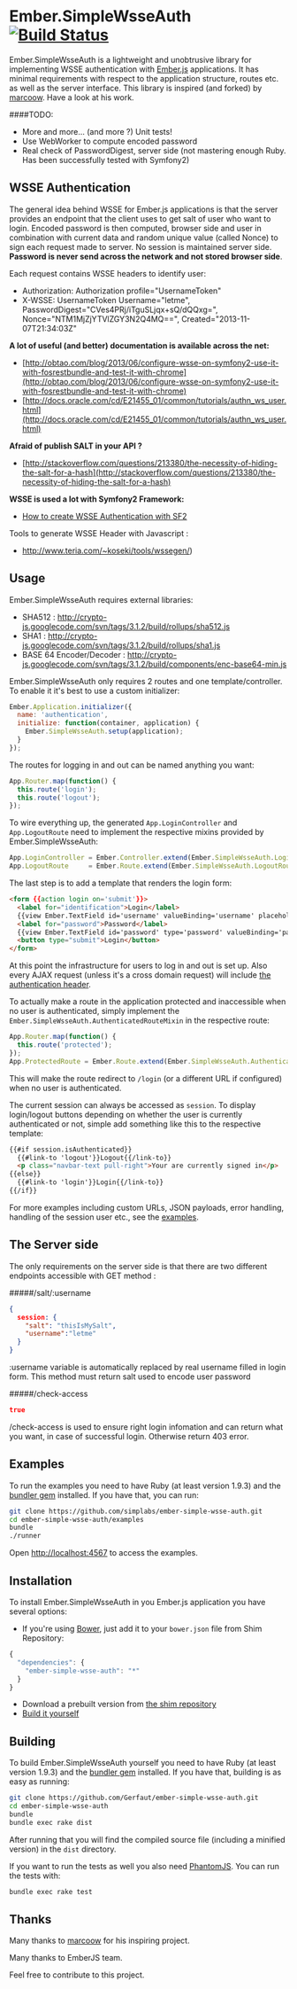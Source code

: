 #  Ember.SimpleWsseAuth [![Build Status](https://travis-ci.org/Gerfaut/ember-simple-wsse-auth.png)](https://travis-ci.org/Gerfaut/ember-simple-wsse-auth)

Ember.SimpleWsseAuth is a lightweight and unobtrusive library for implementing
WSSE authentication with [Ember.js](http://emberjs.com) applications. It
has minimal requirements with respect to the application structure, routes etc. as well as the server interface.
This library is inspired (and forked) by [marcoow](https://github.com/simplabs/ember-simple-auth). Have a look at his work. 



####TODO: 
- More and more... (and more ?) Unit tests!
- Use WebWorker to compute encoded password
- Real check of PasswordDigest, server side (not mastering enough Ruby. Has been successfully tested with Symfony2)



## WSSE Authentication

The general idea behind WSSE for Ember.js applications is
that the server provides an endpoint that the client uses to get salt of user who want to login. 
Encoded password is then computed, browser side and user in combination with current data and random unique value (called Nonce) to sign each request made to server. No session is maintained server side. **Password is never send across the network and not stored browser side**. 

Each request contains WSSE headers to identify user: 

- Authorization: Authorization profile="UsernameToken"
- X-WSSE: UsernameToken Username="letme", PasswordDigest="CVes4PRj/iTguSLjqx+sQ/dQQxg=", Nonce="NTM1MjZjYTVlZGY3N2Q4MQ==", Created="2013-11-07T21:34:03Z"


**A lot of useful (and better) documentation is available across the net:**

- [http://obtao.com/blog/2013/06/configure-wsse-on-symfony2-use-it-with-fosrestbundle-and-test-it-with-chrome](http://obtao.com/blog/2013/06/configure-wsse-on-symfony2-use-it-with-fosrestbundle-and-test-it-with-chrome)
- [http://docs.oracle.com/cd/E21455_01/common/tutorials/authn_ws_user.html](http://docs.oracle.com/cd/E21455_01/common/tutorials/authn_ws_user.html)

**Afraid of publish SALT in your API ?**

- [http://stackoverflow.com/questions/213380/the-necessity-of-hiding-the-salt-for-a-hash](http://stackoverflow.com/questions/213380/the-necessity-of-hiding-the-salt-for-a-hash)

**WSSE is used a lot with Symfony2 Framework:**

- [How to create WSSE Authentication with SF2](http://symfony.com/en/doc/current/cookbook/security/custom_authentication_provider.html)

Tools to generate WSSE Header with Javascript :
- http://www.teria.com/~koseki/tools/wssegen/)

## Usage

Ember.SimpleWsseAuth requires external libraries: 
- SHA512 : http://crypto-js.googlecode.com/svn/tags/3.1.2/build/rollups/sha512.js
- SHA1 : http://crypto-js.googlecode.com/svn/tags/3.1.2/build/rollups/sha1.js
- BASE 64 Encoder/Decoder : http://crypto-js.googlecode.com/svn/tags/3.1.2/build/components/enc-base64-min.js

Ember.SimpleWsseAuth only requires 2 routes and one template/controller. To enable
it it's best to use a custom initializer:

```js
Ember.Application.initializer({
  name: 'authentication',
  initialize: function(container, application) {
    Ember.SimpleWsseAuth.setup(application);
  }
});
```

The routes for logging in and out can be named anything you want:

```js
App.Router.map(function() {
  this.route('login');
  this.route('logout');
});
```

To wire everything up, the generated ```App.LoginController``` and
```App.LogoutRoute``` need to implement the respective mixins provided by
Ember.SimpleWsseAuth:

```js
App.LoginController = Ember.Controller.extend(Ember.SimpleWsseAuth.LoginControllerMixin);
App.LogoutRoute     = Ember.Route.extend(Ember.SimpleWsseAuth.LogoutRouteMixin);
```

The last step is to add a template that renders the login form:

```html
<form {{action login on='submit'}}>
  <label for="identification">Login</label>
  {{view Ember.TextField id='username' valueBinding='username' placeholder='Enter Login'}}
  <label for="password">Password</label>
  {{view Ember.TextField id='password' type='password' valueBinding='password' placeholder='Enter Password'}}
  <button type="submit">Login</button>
</form>
```
At this point the infrastructure for users to log in and out is set up. Also
every AJAX request (unless it's a cross domain request) will include
[the authentication header](#token-based-authentication).

To actually make a route in the application protected and inaccessible when no
user is authenticated, simply implement the
```Ember.SimpleWsseAuth.AuthenticatedRouteMixin``` in the respective route:

```js
App.Router.map(function() {
  this.route('protected');
});
App.ProtectedRoute = Ember.Route.extend(Ember.SimpleWsseAuth.AuthenticatedRouteMixin);
```

This will make the route redirect to ```/login``` (or a different URL if
configured) when no user is authenticated.

The current session can always be accessed as ```session```. To display
login/logout buttons depending on whether the user is currently authenticated
or not, simple add something like this to the respective template:

```html
{{#if session.isAuthenticated}}
  {{#link-to 'logout'}}Logout{{/link-to}}
  <p class="navbar-text pull-right">Your are currently signed in</p>
{{else}}
  {{#link-to 'login'}}Login{{/link-to}}
{{/if}}
```

For more examples including custom URLs, JSON payloads, error handling,
handling of the session user etc., see the [examples](#examples).

## The Server side

The only requirements on the server side is that there are two different endpoints accessible with GET method : 


#####/salt/:username
```json
{
  session: {
    "salt": "thisIsMySalt", 
    "username":"letme"
  }
}
```

:username variable is automatically replaced by real username filled in login form. 
This method must return salt used to encode user password

#####/check-access
```json
true
```

/check-access is used to ensure right login infomation and can return what you want, in case of successful login. Otherwise return 403 error.


## Examples

To run the examples you need to have Ruby (at least version 1.9.3) and the
[bundler gem](http://bundler.io) installed. If you have that, you can run:

```bash
git clone https://github.com/simplabs/ember-simple-wsse-auth.git
cd ember-simple-wsse-auth/examples
bundle
./runner
```

Open [http://localhost:4567](http://localhost:4567) to access the examples.

## Installation

To install Ember.SimpleWsseAuth in you Ember.js application you have several
options:

* If you're using [Bower](http://bower.io), just add it to your
  ```bower.json``` file from Shim Repository:

```js
{
  "dependencies": {
    "ember-simple-wsse-auth": "*"
  }
}
```

* Download a prebuilt version from
  [the shim repository](https://github.com/Gerfaut/ember-simple-wsse-auth-component)
* [Build it yourself](#building)

## Building

To build Ember.SimpleWsseAuth yourself you need to have Ruby (at least version
1.9.3) and the [bundler gem](http://bundler.io) installed. If you have that,
building is as easy as running:

```bash
git clone https://github.com/Gerfaut/ember-simple-wsse-auth.git
cd ember-simple-wsse-auth
bundle
bundle exec rake dist
```

After running that you will find the compiled source file (including a minified
version) in the ```dist``` directory.

If you want to run the tests as well you also need
[PhantomJS](http://phantomjs.org). You can run the tests with:

```bash
bundle exec rake test
```


## Thanks
Many thanks to [marcoow](https://github.com/simplabs/ember-simple-auth) for his inspiring project.

Many thanks to EmberJS team. 

Feel free to contribute to this project. 